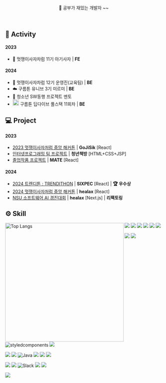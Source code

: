 <div align=center>
  
<br>
👋 공부가 재밌는 개발자 ~~
<br><br><br>

</div>

## 💭 Activity

#### 2023

- 🦁 멋쟁이사자차럼 11기 아기사자 | **FE**

#### 2024

- 🦁 멋쟁이사자차럼 12기 운영진(교육팀) | **BE**
- ☁️ 구름톤 유니브 3기 미르미 | **BE**
- 📢 청소년 SW동행 프로젝트 멘토
- <img src="https://github.com/user-attachments/assets/741f3e66-b864-468e-956b-e17e026b27d6" width="20" /> 구름톤 딥다이브 풀스택 11회차 | **BE**

## 💻 Project

#### 2023

- <a href="https://github.com/jwj9127/GoJiSik_FE">2023 멋쟁이사자처럼 중앙 해커톤</a> | **GoJiSik** [React]
- <a href="https://github.com/jwj9127/BookJSP">인터넷프로그래밍 팀 프로젝트</a> | **청년책방** [HTML+CSS+JSP]
- <a href="https://github.com/jwj9127/front-end-last">졸업작품 프로젝트</a> | **MATE** [React]

#### 2024

- <a href="https://github.com/jwj9127/likelion12th-trendition-Front">2024 트렌디톤 : TRENDITHON</a> | **SIXPEC** [React] | **🏆 우수상**
- <a href="https://github.com/jwj9127/Front-End">2024 멋쟁이사자처럼 중앙 해커톤</a> | **healax** [React]
- <a href="https://github.com/jwj9127/Front-End">NSU 소프트웨어 AI 경진대회</a> | **healax** [Next.js] | **리팩토링**

## ⚙️ Skill

<img align="left" src="https://github-readme-stats.vercel.app/api/top-langs/?username=jwj9127&exclude_repo=20210844_20210862&layout=donut&title_color=695A5A&text_color=695A5A&icon_color=E38193&bg_color=ffffff&hide_border=false" alt="Top Langs"  width=380 />

<div>

<img src="https://img.shields.io/badge/HTML5-E34F26?style=flat-square&logo=html5&logoColor=white"> <img src="https://img.shields.io/badge/CSS3-1572B6?style=flat-square&logo=css3&logoColor=white"> <img src="https://img.shields.io/badge/JavaScript-F7DF1E?style=flat-square&logo=javascript&logoColor=black"> <img src="https://img.shields.io/badge/TypeScript-3178C6?style=flat-square&logo=TypeScript&logoColor=white"> <img src="https://img.shields.io/badge/React-20232A?style=flat-square&logo=react&logoColor=61DAFB"> <img src="https://img.shields.io/badge/Next.js-000000?style=flat-square&logo=Next.js&logoColor=white"/>
<br>

<img src="https://img.shields.io/badge/Npm-CB3837?style=flat-square&logo=Npm&logoColor=white"> <img src="https://img.shields.io/badge/Yarn-2C8EBB?style=flat-square&logo=Yarn&logoColor=white"> <img src="https://img.shields.io/badge/Styled--Components-DB7093?style=flat-square&logo=styled-components&logoColor=white" alt="styledcomponents" /> <img src="https://img.shields.io/badge/Axios-5A29E4?style=flat-square&logo=Axios&logoColor=white">
<br>

<img src="https://img.shields.io/badge/Python-3776AB?style=flat-square&logo=python&logoColor=white"> <img src="https://img.shields.io/badge/C-A8B9CC?style=flat-square&logo=c&logoColor=white"> ![Java](https://img.shields.io/badge/Java-%23ED8B00.svg?style=flat-square&logo=openjdk&logoColor=white) <img src="https://img.shields.io/badge/Node.js-339933?style=flat-square&logo=nodedotjs&logoColor=white"> <img src="https://img.shields.io/badge/spring Boot-6DB33F?style=flat-square&logo=springboot&logoColor=white"> <img src="https://img.shields.io/badge/MySQL-4479A1?style=flat-square&logo=mysql&logoColor=white">
<br>

<img src="https://img.shields.io/badge/Github-181717? style=flat-square&logo=github&logoColor=white"/>  <img src="https://img.shields.io/badge/Git-F05032?style=flat-square&logo=git&logoColor=white"> ![Slack](https://img.shields.io/badge/Slack-4A154B?style=flat-square&logo=slack&logoColor=white) <img src="https://img.shields.io/badge/Discord-5865F2? style=flat-square&logo=discord&logoColor=white"/> <img src="https://img.shields.io/badge/Notion-000000? style=flat-square&logo=notion&logoColor=white"/>

</div>

[<img src="https://img.shields.io/badge/Velog-20C997? style=flat-square&logo=velog&logoColor=white&link=https://velog.io/@jwj9127/posts"/>](https://velog.io/@jwj9127/posts)
<br>
